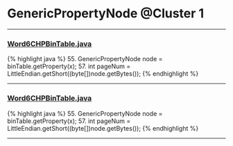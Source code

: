 # GenericPropertyNode @Cluster 1

***

### [Word6CHPBinTable.java](https://searchcode.com/codesearch/view/48925102/)
{% highlight java %}
55. GenericPropertyNode node = binTable.getProperty(x);
57. int pageNum = LittleEndian.getShort((byte[])node.getBytes());
{% endhighlight %}

***

### [Word6CHPBinTable.java](https://searchcode.com/codesearch/view/138792454/)
{% highlight java %}
55. GenericPropertyNode node = binTable.getProperty(x);
57. int pageNum = LittleEndian.getShort((byte[])node.getBytes());
{% endhighlight %}

***


